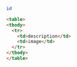 ```bash
id
```

```html
<table>
<tbody>
  <tr>
    <td>description</td>
    <td>image</td>
  </tr>
</tbody>
</table>
```
